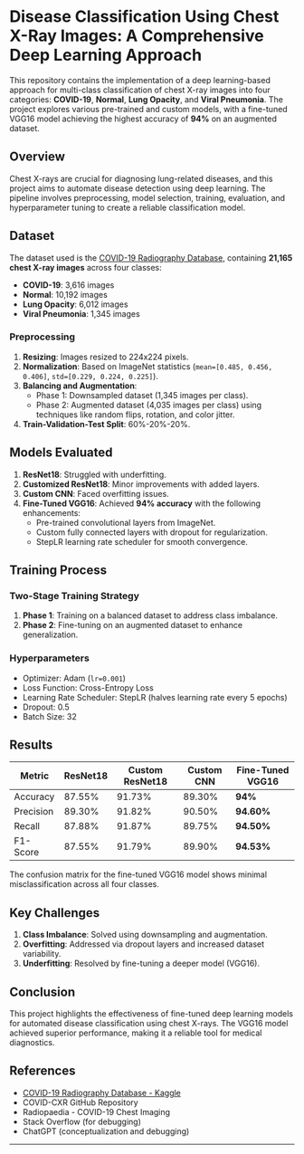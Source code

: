 # Disease Classification Using Chest X-Ray Images: A Comprehensive Deep Learning Approach

This repository contains the implementation of a deep learning-based approach for multi-class classification of chest X-ray images into four categories: **COVID-19**, **Normal**, **Lung Opacity**, and **Viral Pneumonia**. The project explores various pre-trained and custom models, with a fine-tuned VGG16 model achieving the highest accuracy of **94%** on an augmented dataset.

## Overview
Chest X-rays are crucial for diagnosing lung-related diseases, and this project aims to automate disease detection using deep learning. The pipeline involves preprocessing, model selection, training, evaluation, and hyperparameter tuning to create a reliable classification model.

## Dataset
The dataset used is the [COVID-19 Radiography Database](https://www.kaggle.com/datasets/tawsifurrahman/covid19-radiography-database), containing **21,165 chest X-ray images** across four classes:
- **COVID-19**: 3,616 images
- **Normal**: 10,192 images
- **Lung Opacity**: 6,012 images
- **Viral Pneumonia**: 1,345 images

### Preprocessing
1. **Resizing**: Images resized to 224x224 pixels.
2. **Normalization**: Based on ImageNet statistics (`mean=[0.485, 0.456, 0.406]`, `std=[0.229, 0.224, 0.225]`).
3. **Balancing and Augmentation**:
   - Phase 1: Downsampled dataset (1,345 images per class).
   - Phase 2: Augmented dataset (4,035 images per class) using techniques like random flips, rotation, and color jitter.
4. **Train-Validation-Test Split**: 60%-20%-20%.

## Models Evaluated
1. **ResNet18**: Struggled with underfitting.
2. **Customized ResNet18**: Minor improvements with added layers.
3. **Custom CNN**: Faced overfitting issues.
4. **Fine-Tuned VGG16**: Achieved **94% accuracy** with the following enhancements:
   - Pre-trained convolutional layers from ImageNet.
   - Custom fully connected layers with dropout for regularization.
   - StepLR learning rate scheduler for smooth convergence.

## Training Process
### Two-Stage Training Strategy
1. **Phase 1**: Training on a balanced dataset to address class imbalance.
2. **Phase 2**: Fine-tuning on an augmented dataset to enhance generalization.

### Hyperparameters
- Optimizer: Adam (`lr=0.001`)
- Loss Function: Cross-Entropy Loss
- Learning Rate Scheduler: StepLR (halves learning rate every 5 epochs)
- Dropout: 0.5
- Batch Size: 32

## Results
| Metric       | ResNet18 | Custom ResNet18 | Custom CNN | Fine-Tuned VGG16 |
|--------------|----------|-----------------|------------|------------------|
| Accuracy     | 87.55%   | 91.73%          | 89.30%     | **94%**          |
| Precision    | 89.30%   | 91.82%          | 90.50%     | **94.60%**       |
| Recall       | 87.88%   | 91.87%          | 89.75%     | **94.50%**       |
| F1-Score     | 87.55%   | 91.79%          | 89.90%     | **94.53%**       |

The confusion matrix for the fine-tuned VGG16 model shows minimal misclassification across all four classes.

## Key Challenges
1. **Class Imbalance**: Solved using downsampling and augmentation.
2. **Overfitting**: Addressed via dropout layers and increased dataset variability.
3. **Underfitting**: Resolved by fine-tuning a deeper model (VGG16).

## Conclusion
This project highlights the effectiveness of fine-tuned deep learning models for automated disease classification using chest X-rays. The VGG16 model achieved superior performance, making it a reliable tool for medical diagnostics.

## References
- [COVID-19 Radiography Database - Kaggle](https://www.kaggle.com/datasets/tawsifurrahman/covid19-radiography-database)
- COVID-CXR GitHub Repository
- Radiopaedia - COVID-19 Chest Imaging
- Stack Overflow (for debugging)
- ChatGPT (conceptualization and debugging)

---

